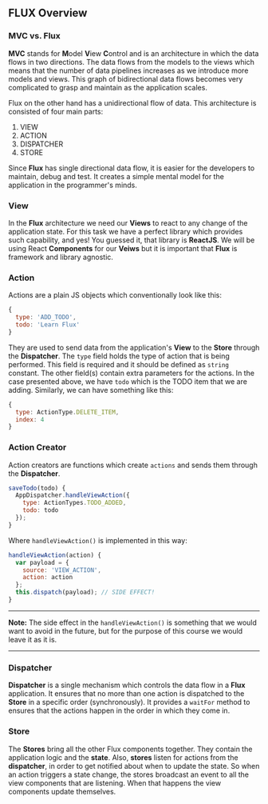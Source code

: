## FLUX Overview

### MVC vs. Flux

**MVC** stands for **M**odel **V**iew **C**ontrol and is an architecture in which the data flows in two directions. The data flows from the models to the views which means that the number of data pipelines increases as we introduce more models and views. This graph of bidirectional data flows becomes very complicated to grasp and maintain as the application scales.

Flux on the other hand has a unidirectional flow of data. This architecture is consisted of four main parts:

  1. VIEW
  2. ACTION
  3. DISPATCHER
  4. STORE

Since **Flux** has single directional data flow, it is easier for the developers to maintain, debug and test. It creates a simple mental model for the application in the programmer's minds.

### View
In the **Flux** architecture we need our **Views** to react to any change of the application state. For this task we have a perfect library which provides such capability, and yes! You guessed it, that library is **ReactJS**. We will be using React **Components** for our **Veiws** but it is important that **Flux** is framework and library agnostic.

### Action
Actions are a plain JS objects which conventionally look like this:

```js
{
  type: 'ADD_TODO',
  todo: 'Learn Flux'
}
```
They are used to send data from the application's **View** to the **Store** through the **Dispatcher**.
The `type` field holds the type of action that is being performed. This field is required and it should be defined as `string` constant. The other field(s) contain extra parameters for the actions. In the case presented above, we have `todo` which is the TODO item that we are adding.
Similarly, we can have something like this:

```js
{
  type: ActionType.DELETE_ITEM,
  index: 4
}
```

### Action Creator
Action creators are functions which create `actions` and sends them through the **Dispatcher**.

```js
saveTodo(todo) {
  AppDispatcher.handleViewAction({
    type: ActionTypes.TODO_ADDED,
    todo: todo
  });
}
```
Where `handleViewAction()` is implemented in this way:

```js
handleViewAction(action) {
  var payload = {
    source: 'VIEW_ACTION',
    action: action
  };
  this.dispatch(payload); // SIDE EFFECT!
}
```

---
**Note:** The side effect in the `handleViewAction()` is something that we would want to avoid in the future, but for the purpose of this course we would leave it as it is.

---

### Dispatcher
**Dispatcher** is a single mechanism which controls the data flow in a **Flux** application. It ensures that no more than one action is dispatched to the **Store** in a specific order (synchronously). It provides a `waitFor` method to ensures that the actions happen in the order in which they come in.

### Store
The **Stores** bring all the other Flux components together. They contain the application logic and the **state**.
Also, **stores** listen for actions from the **dispatcher**, in order to get notified about when to update the state. So when an action triggers a state change, the stores broadcast an event to all the view components that are listening. When that happens the view components update themselves.


